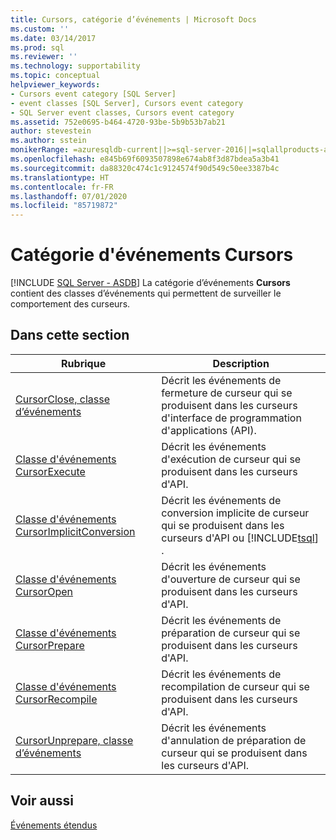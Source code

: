 ```yaml
---
title: Cursors, catégorie d’événements | Microsoft Docs
ms.custom: ''
ms.date: 03/14/2017
ms.prod: sql
ms.reviewer: ''
ms.technology: supportability
ms.topic: conceptual
helpviewer_keywords:
- Cursors event category [SQL Server]
- event classes [SQL Server], Cursors event category
- SQL Server event classes, Cursors event category
ms.assetid: 752e0695-b464-4720-93be-5b9b53b7ab21
author: stevestein
ms.author: sstein
monikerRange: =azuresqldb-current||>=sql-server-2016||=sqlallproducts-allversions||>=sql-server-linux-2017||=azuresqldb-mi-current
ms.openlocfilehash: e845b69f6093507898e674ab8f3d87bdea5a3b41
ms.sourcegitcommit: da88320c474c1c9124574f90d549c50ee3387b4c
ms.translationtype: HT
ms.contentlocale: fr-FR
ms.lasthandoff: 07/01/2020
ms.locfileid: "85719872"
---
```

# <a name="cursors-event-category"></a>Catégorie d'événements Cursors
[!INCLUDE [SQL Server - ASDB](../../includes/applies-to-version/sql-asdb.md)]
  La catégorie d’événements **Cursors** contient des classes d’événements qui permettent de surveiller le comportement des curseurs.  
  
## <a name="in-this-section"></a>Dans cette section  
  
|Rubrique|Description|  
|-----------|-----------------|  
|[CursorClose, classe d’événements](../../relational-databases/event-classes/cursorclose-event-class.md)|Décrit les événements de fermeture de curseur qui se produisent dans les curseurs d'interface de programmation d'applications (API).|  
|[Classe d'événements CursorExecute](../../relational-databases/event-classes/cursorexecute-event-class.md)|Décrit les événements d'exécution de curseur qui se produisent dans les curseurs d'API.|  
|[Classe d'événements CursorImplicitConversion](../../relational-databases/event-classes/cursorimplicitconversion-event-class.md)|Décrit les événements de conversion implicite de curseur qui se produisent dans les curseurs d'API ou [!INCLUDE[tsql](../../includes/tsql-md.md)] .|  
|[Classe d'événements CursorOpen](../../relational-databases/event-classes/cursoropen-event-class.md)|Décrit les événements d'ouverture de curseur qui se produisent dans les curseurs d'API.|  
|[Classe d'événements CursorPrepare](../../relational-databases/event-classes/cursorprepare-event-class.md)|Décrit les événements de préparation de curseur qui se produisent dans les curseurs d'API.|  
|[Classe d'événements CursorRecompile](../../relational-databases/event-classes/cursorrecompile-event-class.md)|Décrit les événements de recompilation de curseur qui se produisent dans les curseurs d'API.|  
|[CursorUnprepare, classe d’événements](../../relational-databases/event-classes/cursorunprepare-event-class.md)|Décrit les événements d'annulation de préparation de curseur qui se produisent dans les curseurs d'API.|  
  
## <a name="see-also"></a>Voir aussi  
 [Événements étendus](../../relational-databases/extended-events/extended-events.md)  
  
  
